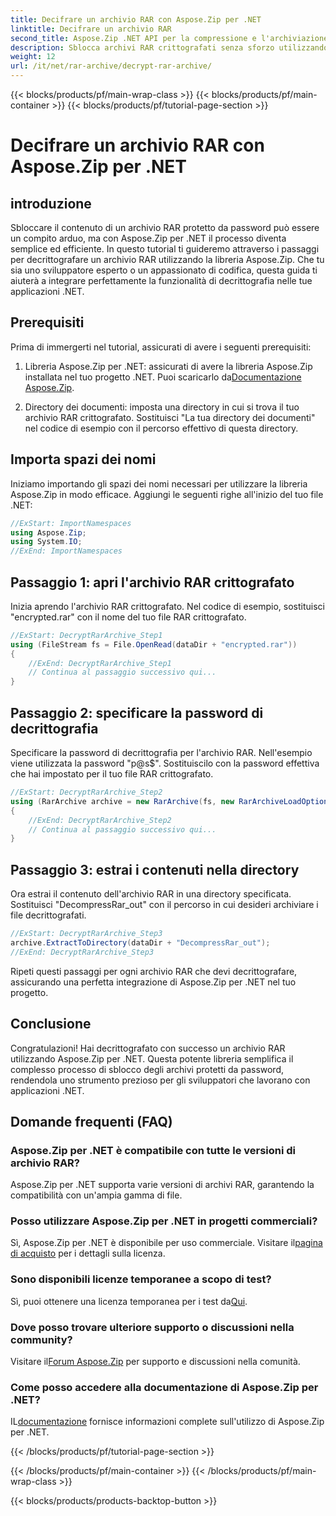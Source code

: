 ```yaml
---
title: Decifrare un archivio RAR con Aspose.Zip per .NET
linktitle: Decifrare un archivio RAR
second_title: Aspose.Zip .NET API per la compressione e l'archiviazione dei file
description: Sblocca archivi RAR crittografati senza sforzo utilizzando Aspose.Zip per .NET. Segui la nostra guida passo passo per un'integrazione perfetta e una decrittazione efficiente.
weight: 12
url: /it/net/rar-archive/decrypt-rar-archive/
---
```


{{< blocks/products/pf/main-wrap-class >}}
{{< blocks/products/pf/main-container >}}
{{< blocks/products/pf/tutorial-page-section >}}

# Decifrare un archivio RAR con Aspose.Zip per .NET


## introduzione

Sbloccare il contenuto di un archivio RAR protetto da password può essere un compito arduo, ma con Aspose.Zip per .NET il processo diventa semplice ed efficiente. In questo tutorial ti guideremo attraverso i passaggi per decrittografare un archivio RAR utilizzando la libreria Aspose.Zip. Che tu sia uno sviluppatore esperto o un appassionato di codifica, questa guida ti aiuterà a integrare perfettamente la funzionalità di decrittografia nelle tue applicazioni .NET.

## Prerequisiti

Prima di immergerti nel tutorial, assicurati di avere i seguenti prerequisiti:

1.  Libreria Aspose.Zip per .NET: assicurati di avere la libreria Aspose.Zip installata nel tuo progetto .NET. Puoi scaricarlo da[Documentazione Aspose.Zip](https://reference.aspose.com/zip/net/).

2. Directory dei documenti: imposta una directory in cui si trova il tuo archivio RAR crittografato. Sostituisci "La tua directory dei documenti" nel codice di esempio con il percorso effettivo di questa directory.

## Importa spazi dei nomi

Iniziamo importando gli spazi dei nomi necessari per utilizzare la libreria Aspose.Zip in modo efficace. Aggiungi le seguenti righe all'inizio del tuo file .NET:

```csharp
//ExStart: ImportNamespaces
using Aspose.Zip;
using System.IO;
//ExEnd: ImportNamespaces
```

## Passaggio 1: apri l'archivio RAR crittografato

Inizia aprendo l'archivio RAR crittografato. Nel codice di esempio, sostituisci "encrypted.rar" con il nome del tuo file RAR crittografato.

```csharp
//ExStart: DecryptRarArchive_Step1
using (FileStream fs = File.OpenRead(dataDir + "encrypted.rar"))
{
    //ExEnd: DecryptRarArchive_Step1
    // Continua al passaggio successivo qui...
}
```

## Passaggio 2: specificare la password di decrittografia

Specificare la password di decrittografia per l'archivio RAR. Nell'esempio viene utilizzata la password "p@s$". Sostituiscilo con la password effettiva che hai impostato per il tuo file RAR crittografato.

```csharp
//ExStart: DecryptRarArchive_Step2
using (RarArchive archive = new RarArchive(fs, new RarArchiveLoadOptions() { DecryptionPassword = "p@s$" }))
{
    //ExEnd: DecryptRarArchive_Step2
    // Continua al passaggio successivo qui...
}
```

## Passaggio 3: estrai i contenuti nella directory

Ora estrai il contenuto dell'archivio RAR in una directory specificata. Sostituisci "DecompressRar_out" con il percorso in cui desideri archiviare i file decrittografati.

```csharp
//ExStart: DecryptRarArchive_Step3
archive.ExtractToDirectory(dataDir + "DecompressRar_out");
//ExEnd: DecryptRarArchive_Step3
```

Ripeti questi passaggi per ogni archivio RAR che devi decrittografare, assicurando una perfetta integrazione di Aspose.Zip per .NET nel tuo progetto.

## Conclusione

Congratulazioni! Hai decrittografato con successo un archivio RAR utilizzando Aspose.Zip per .NET. Questa potente libreria semplifica il complesso processo di sblocco degli archivi protetti da password, rendendola uno strumento prezioso per gli sviluppatori che lavorano con applicazioni .NET.

## Domande frequenti (FAQ)

### Aspose.Zip per .NET è compatibile con tutte le versioni di archivio RAR?
Aspose.Zip per .NET supporta varie versioni di archivi RAR, garantendo la compatibilità con un'ampia gamma di file.

### Posso utilizzare Aspose.Zip per .NET in progetti commerciali?
 Sì, Aspose.Zip per .NET è disponibile per uso commerciale. Visitare il[pagina di acquisto](https://purchase.aspose.com/buy) per i dettagli sulla licenza.

### Sono disponibili licenze temporanee a scopo di test?
 Sì, puoi ottenere una licenza temporanea per i test da[Qui](https://purchase.aspose.com/temporary-license/).

### Dove posso trovare ulteriore supporto o discussioni nella community?
 Visitare il[Forum Aspose.Zip](https://forum.aspose.com/c/zip/37) per supporto e discussioni nella comunità.

### Come posso accedere alla documentazione di Aspose.Zip per .NET?
 IL[documentazione](https://reference.aspose.com/zip/net/) fornisce informazioni complete sull'utilizzo di Aspose.Zip per .NET.

{{< /blocks/products/pf/tutorial-page-section >}}

{{< /blocks/products/pf/main-container >}}
{{< /blocks/products/pf/main-wrap-class >}}

{{< blocks/products/products-backtop-button >}}
